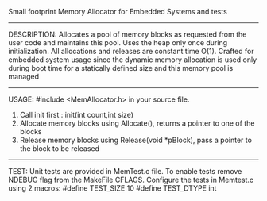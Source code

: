 Small footprint Memory Allocator for Embedded Systems and tests 

------------
DESCRIPTION:
Allocates a pool of memory blocks as requested from the user code and maintains this pool.
Uses the heap only once during initialization.
All allocations and releases are constant time O(1).
Crafted for embedded system usage since the dynamic memory allocation is used only during boot time for a statically 
defined size and this memory pool is managed


------------
USAGE:
#include <MemAllocator.h> in your source file.
1) Call init first : init(int count,int size)
2) Allocate memory blocks using Allocate(), returns a pointer to one of the blocks
3) Release memory blocks using Release(void *pBlock), pass a pointer to the block to be released

------------
TEST:
Unit tests are provided in MemTest.c file. To enable tests remove NDEBUG flag from the MakeFile CFLAGS.
Configure the tests in Memtest.c using 2 macros:
#define TEST_SIZE 10
#define TEST_DTYPE int 





